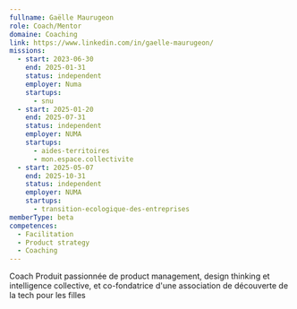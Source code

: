 ```yaml
---
fullname: Gaëlle Maurugeon
role: Coach/Mentor
domaine: Coaching
link: https://www.linkedin.com/in/gaelle-maurugeon/
missions:
  - start: 2023-06-30
    end: 2025-01-31
    status: independent
    employer: Numa
    startups:
      - snu
  - start: 2025-01-20
    end: 2025-07-31
    status: independent
    employer: NUMA
    startups:
      - aides-territoires
      - mon.espace.collectivite
  - start: 2025-05-07
    end: 2025-10-31
    status: independent
    employer: NUMA
    startups:
      - transition-ecologique-des-entreprises
memberType: beta
competences:
  - Facilitation
  - Product strategy
  - Coaching
---
```

Coach Produit passionnée de product management, design thinking et intelligence collective, et co-fondatrice d'une association de découverte de la tech pour les filles